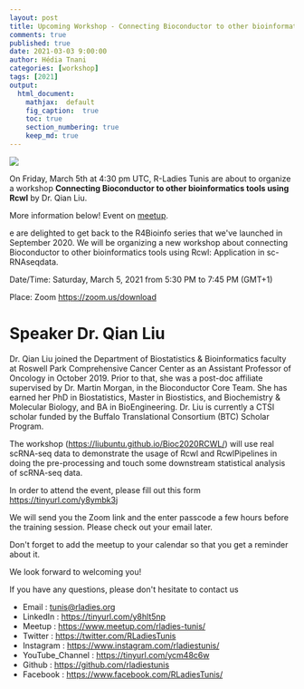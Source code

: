 ```yaml
---
layout: post
title: Upcoming Workshop - Connecting Bioconductor to other bioinformatics tools using Rcwl
comments: true
published: true
date: 2021-03-03 9:00:00
author: Hédia Tnani
categories: [workshop]
tags: [2021]
output:
  html_document:
    mathjax:  default
    fig_caption:  true
    toc: true
    section_numbering: true
    keep_md: true
---
```


<img src="/foundation/images/fulls/2021/workshops/bio.jpeg" class="fit image">

On Friday, March 5th at 4:30 pm UTC, R-Ladies Tunis are about to organize a workshop **Connecting Bioconductor to other bioinformatics tools using Rcwl** by Dr. Qian Liu.

More information below! Event on [meetup](https://www.meetup.com/rladies-tunis/events/276640797).

e are delighted to get back to the R4Bioinfo series that we've launched in September 2020. We will be organizing a new workshop about connecting Bioconductor to other bioinformatics tools using Rcwl: Application in sc-RNAseqdata.

Date/Time: Saturday, March 5, 2021 from 5:30 PM to 7:45 PM (GMT+1)

Place: Zoom https://zoom.us/download

# Speaker Dr. Qian Liu

Dr. Qian Liu joined the Department of Biostatistics & Bioinformatics faculty at Roswell Park Comprehensive Cancer Center as an Assistant Professor of Oncology in October 2019. Prior to that, she was a post-doc affiliate supervised by Dr. Martin Morgan, in the Bioconductor Core Team. She has earned her PhD in Biostatistics, Master in Biostistics, and Biochemistry & Molecular Biology, and BA in BioEngineering. Dr. Liu is currently a CTSI scholar funded by the Buffalo Translational Consortium (BTC) Scholar Program.

The workshop (https://liubuntu.github.io/Bioc2020RCWL/) will use real scRNA-seq data to demonstrate the usage of Rcwl and RcwlPipelines in doing the pre-processing and touch some downstream statistical analysis of scRNA-seq data.

In order to attend the event, please fill out this form https://tinyurl.com/y8ymbk3j

We will send you the Zoom link and the enter passcode a few hours before the training session. Please check out your email later.

Don't forget to add the meetup to your calendar so that you get a reminder about it.

We look forward to welcoming you!

If you have any questions, please don't hesitate to contact us

-  Email : tunis@rladies.org
-  LinkedIn : https://tinyurl.com/y8hlt5np
-  Meetup : https://www.meetup.com/rladies-tunis/
-  Twitter : https://twitter.com/RLadiesTunis
-  Instagram : https://www.instagram.com/rladiestunis/
-  YouTube_Channel : https://tinyurl.com/ycm48c6w
-  Github : https://github.com/rladiestunis
-  Facebook : https://www.facebook.com/RLadiesTunis/
